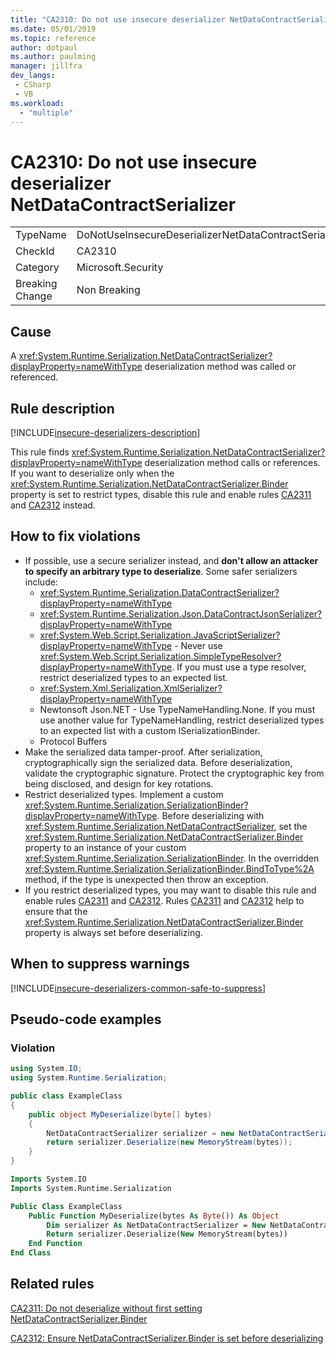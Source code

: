 ```yaml
---
title: "CA2310: Do not use insecure deserializer NetDataContractSerializer"
ms.date: 05/01/2019
ms.topic: reference
author: dotpaul
ms.author: paulming
manager: jillfra
dev_langs:
 - CSharp
 - VB
ms.workload:
  - "multiple"
---
```

# CA2310: Do not use insecure deserializer NetDataContractSerializer

|||
|-|-|
|TypeName|DoNotUseInsecureDeserializerNetDataContractSerializer|
|CheckId|CA2310|
|Category|Microsoft.Security|
|Breaking Change|Non Breaking|

## Cause

A <xref:System.Runtime.Serialization.NetDataContractSerializer?displayProperty=nameWithType> deserialization method was called or referenced.

## Rule description

[!INCLUDE[insecure-deserializers-description](includes/insecure-deserializers-description-md.md)]

This rule finds <xref:System.Runtime.Serialization.NetDataContractSerializer?displayProperty=nameWithType> deserialization method calls or references. If you want to deserialize only when the <xref:System.Runtime.Serialization.NetDataContractSerializer.Binder> property is set to restrict types, disable this rule and enable rules [CA2311](ca2311-do-not-deserialize-without-first-setting-netdatacontractserializer-binder.md) and [CA2312](ca2312-ensure-netdatacontractserializer-binder-is-set-before-deserializing.md) instead.

## How to fix violations

- If possible, use a secure serializer instead, and **don't allow an attacker to specify an arbitrary type to deserialize**. Some safer serializers include:
  - <xref:System.Runtime.Serialization.DataContractSerializer?displayProperty=nameWithType>
  - <xref:System.Runtime.Serialization.Json.DataContractJsonSerializer?displayProperty=nameWithType>
  - <xref:System.Web.Script.Serialization.JavaScriptSerializer?displayProperty=nameWithType> - Never use <xref:System.Web.Script.Serialization.SimpleTypeResolver?displayProperty=nameWithType>. If you must use a type resolver, restrict deserialized types to an expected list.
  - <xref:System.Xml.Serialization.XmlSerializer?displayProperty=nameWithType>
  - Newtonsoft Json.NET - Use TypeNameHandling.None. If you must use another value for TypeNameHandling, restrict deserialized types to an expected list with a custom ISerializationBinder.
  - Protocol Buffers
- Make the serialized data tamper-proof. After serialization, cryptographically sign the serialized data. Before deserialization, validate the cryptographic signature. Protect the cryptographic key from being disclosed, and design for key rotations.
- Restrict deserialized types. Implement a custom <xref:System.Runtime.Serialization.SerializationBinder?displayProperty=nameWithType>. Before deserializing with <xref:System.Runtime.Serialization.NetDataContractSerializer>, set the <xref:System.Runtime.Serialization.NetDataContractSerializer.Binder> property to an instance of your custom <xref:System.Runtime.Serialization.SerializationBinder>. In the overridden <xref:System.Runtime.Serialization.SerializationBinder.BindToType%2A> method, if the type is unexpected then throw an exception.
- If you restrict deserialized types, you may want to disable this rule and enable rules [CA2311](ca2311-do-not-deserialize-without-first-setting-netdatacontractserializer-binder.md) and [CA2312](ca2312-ensure-netdatacontractserializer-binder-is-set-before-deserializing.md). Rules [CA2311](ca2311-do-not-deserialize-without-first-setting-netdatacontractserializer-binder.md) and [CA2312](ca2312-ensure-netdatacontractserializer-binder-is-set-before-deserializing.md) help to ensure that the <xref:System.Runtime.Serialization.NetDataContractSerializer.Binder> property is always set before deserializing.

## When to suppress warnings

[!INCLUDE[insecure-deserializers-common-safe-to-suppress](includes/insecure-deserializers-common-safe-to-suppress-md.md)]

## Pseudo-code examples

### Violation

```csharp
using System.IO;
using System.Runtime.Serialization;

public class ExampleClass
{
    public object MyDeserialize(byte[] bytes)
    {
        NetDataContractSerializer serializer = new NetDataContractSerializer();
        return serializer.Deserialize(new MemoryStream(bytes));
    }
}
```

```vb
Imports System.IO
Imports System.Runtime.Serialization

Public Class ExampleClass
    Public Function MyDeserialize(bytes As Byte()) As Object
        Dim serializer As NetDataContractSerializer = New NetDataContractSerializer()
        Return serializer.Deserialize(New MemoryStream(bytes))
    End Function
End Class
```

## Related rules

[CA2311: Do not deserialize without first setting NetDataContractSerializer.Binder](ca2311-do-not-deserialize-without-first-setting-netdatacontractserializer-binder.md)

[CA2312: Ensure NetDataContractSerializer.Binder is set before deserializing](ca2312-ensure-netdatacontractserializer-binder-is-set-before-deserializing.md)